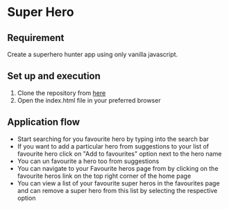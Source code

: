 # Super Hero 

## Requirement
Create a superhero hunter app using only vanilla javascript.

## Set up and execution  
  1. Clone the repository from [here](https://github.com/UjjwalsRepository/super-hero)
  2. Open the index.html file in your preferred browser

## Application flow
  * Start searching for you favourite hero by typing into the search bar
  * If you want to add a particular hero from suggestions to your list of favourite hero click on "Add to favourites" option next to the hero name
  * You can un favourite a hero too from suggestions
  * You can navigate to your Favourite heros page from by clicking on the favourite heros link on the top right corner of the home page 
  * You can view a list of your favourite super heros in the favourites page and can remove a super hero from this list by selecting the respective option